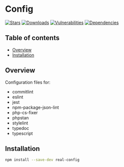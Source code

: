 # Config

[![Stars](https://img.shields.io/github/stars/iliubinskii/real-config)](https://github.com/iliubinskii/real-config)
[![Downloads](https://img.shields.io/npm/dm/real-config)](https://www.npmjs.com/package/real-config)
[![Vulnerabilities](https://img.shields.io/snyk/vulnerabilities/npm/real-config)](https://snyk.io/advisor/npm-package/real-config)
[![Dependencies](https://img.shields.io/librariesio/release/npm/real-config)](https://libraries.io/npm/real-config)

## Table of contents

- [Overview](#overview)
- [Installation](#installation)

## <a id="overview"></a>Overview

Configuration files for:

- commitlint
- eslint
- jest
- npm-package-json-lint
- php-cs-fixer
- phpstan
- stylelint
- typedoc
- typescript

## <a id="installation"></a>Installation

```sh
npm install --save-dev real-config
```

